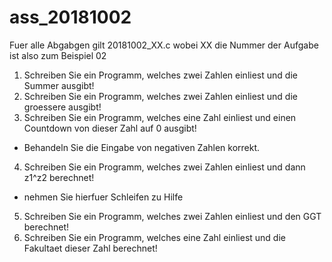 # ass_20181002

Fuer alle Abgabgen gilt 20181002_XX.c wobei XX die Nummer der Aufgabe ist also zum Beispiel 02

1. Schreiben Sie ein Programm, welches zwei Zahlen einliest und die Summer ausgibt!
2. Schreiben Sie ein Programm, welches zwei Zahlen einliest und die groessere ausgibt!
3. Schreiben Sie ein Programm, welches eine Zahl einliest und einen Countdown von dieser Zahl auf 0 ausgibt!
  - Behandeln Sie die Eingabe von negativen Zahlen korrekt.
4. Schreiben Sie ein Programm, welches zwei Zahlen einliest und dann z1^z2 berechnet!
  - nehmen Sie hierfuer Schleifen zu Hilfe
5. Schreiben Sie ein Programm, welches zwei Zahlen einliest und den GGT berechnet!
6. Schreiben Sie ein Programm, welches eine Zahl einliest und die Fakultaet dieser Zahl berechnet!
